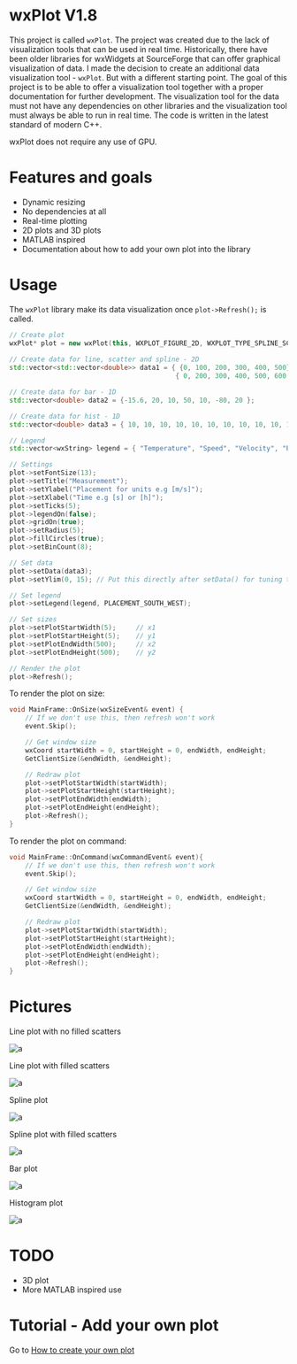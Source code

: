 # wxPlot V1.8

This project is called `wxPlot`. The project was created due to the lack of visualization tools that can be used in real time. Historically, there have been older libraries for wxWidgets at SourceForge that can offer graphical visualization of data. I made the decision to create an additional data visualization tool - `wxPlot`. But with a different starting point. The goal of this project is to be able to offer a visualization tool together with a proper documentation for further development. The visualization tool for the data must not have any dependencies on other libraries and the visualization tool must always be able to run in real time. The code is written in the latest standard of modern C++.

wxPlot does not require any use of GPU.

# Features and goals

- Dynamic resizing
- No dependencies at all
- Real-time plotting
- 2D plots and 3D plots
- MATLAB inspired
- Documentation about how to add your own plot into the library

# Usage

The `wxPlot` library make its data visualization once `plot->Refresh();` is called.

```cpp
// Create plot
wxPlot* plot = new wxPlot(this, WXPLOT_FIGURE_2D, WXPLOT_TYPE_SPLINE_SCATTER);
    
// Create data for line, scatter and spline - 2D
std::vector<std::vector<double>> data1 = { {0, 100, 200, 300, 400, 500}, {-10, -15 , -30, 20, 25, 30},  // Temperature (X, Y)
                                          { 0, 200, 300, 400, 500, 600 }, {0, 20 , 30, 35, 40, 42} };   // Speed (X, Y)

// Create data for bar - 1D
std::vector<double> data2 = {-15.6, 20, 10, 50, 10, -80, 20 };

// Create data for hist - 1D
std::vector<double> data3 = { 10, 10, 10, 10, 10, 10, 10, 10, 10, 10, 10, 20, 20, 20, 30, 30, 30, 40, 50, 50, 50, 50, 50, 50, 5, 5, 5, 0, 0, 0, 0, 0, 1, 1, 1, 1, 1, 1};

// Legend
std::vector<wxString> legend = { "Temperature", "Speed", "Velocity", "Pressure", "Acceleration", "Lumination", "Distance"};

// Settings
plot->setFontSize(13);
plot->setTitle("Measurement");
plot->setYlabel("Placement for units e.g [m/s]");
plot->setXlabel("Time e.g [s] or [h]");
plot->setTicks(5);
plot->legendOn(false);
plot->gridOn(true);
plot->setRadius(5);
plot->fillCircles(true);
plot->setBinCount(8);

// Set data 
plot->setData(data3);
plot->setYlim(0, 15); // Put this directly after setData() for tuning the Y-axis

// Set legend
plot->setLegend(legend, PLACEMENT_SOUTH_WEST);

// Set sizes
plot->setPlotStartWidth(5);     // x1
plot->setPlotStartHeight(5);    // y1
plot->setPlotEndWidth(500);     // x2
plot->setPlotEndHeight(500);    // y2

// Render the plot
plot->Refresh();
```

To render the plot on size:

```cpp
void MainFrame::OnSize(wxSizeEvent& event) {
    // If we don't use this, then refresh won't work
    event.Skip();

    // Get window size
    wxCoord startWidth = 0, startHeight = 0, endWidth, endHeight;
    GetClientSize(&endWidth, &endHeight);

    // Redraw plot
    plot->setPlotStartWidth(startWidth);
    plot->setPlotStartHeight(startHeight);
    plot->setPlotEndWidth(endWidth);
    plot->setPlotEndHeight(endHeight);
    plot->Refresh();
}
```

To render the plot on command:

```cpp
void MainFrame::OnCommand(wxCommandEvent& event){
    // If we don't use this, then refresh won't work
    event.Skip();

    // Get window size
    wxCoord startWidth = 0, startHeight = 0, endWidth, endHeight;
    GetClientSize(&endWidth, &endHeight);

    // Redraw plot
    plot->setPlotStartWidth(startWidth);
    plot->setPlotStartHeight(startHeight);
    plot->setPlotEndWidth(endWidth);
    plot->setPlotEndHeight(endHeight);
    plot->Refresh();
}
```

# Pictures

Line plot with no filled scatters

![a](https://github.com/DanielMartensson/wxPlot/blob/main/pictures/2D_line_scatter_no_fill.png?raw=true)

Line plot with filled scatters

![a](https://github.com/DanielMartensson/wxPlot/blob/main/pictures/2d_line_scatter_fill_large.png?raw=true)

Spline plot

![a](https://github.com/DanielMartensson/wxPlot/blob/main/pictures/2D_spline_no_scatter.png?raw=true)

Spline plot with filled scatters

![a](https://github.com/DanielMartensson/wxPlot/blob/main/pictures/2D_spline_with_scatter_fill.png?raw=true)

Bar plot

![a](https://github.com/DanielMartensson/wxPlot/blob/main/pictures/bar_plot_ready.png?raw=true)

Histogram plot

![a](https://github.com/DanielMartensson/wxPlot/blob/main/pictures/histogram.png?raw=true)


# TODO

- 3D plot
- More MATLAB inspired use

# Tutorial - Add your own plot

Go to [How to create your own plot](https://github.com/DanielMartensson/wxPlot/tree/main/wxPlot/README.md)